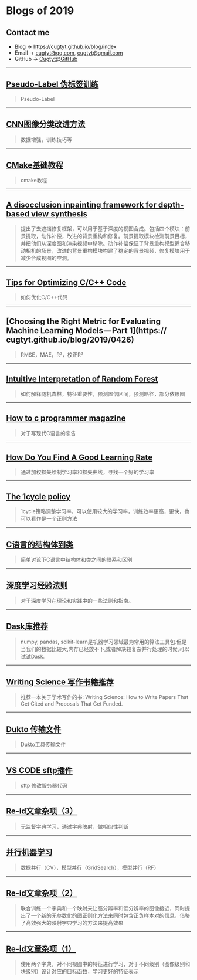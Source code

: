 # **Blogs of 2019**

## Contact me

* Blog -> <https://cugtyt.github.io/blog/index>
* Email -> <cugtyt@qq.com>, <cugtyt@gmail.com>
* GitHub -> [Cugtyt@GitHub](https://github.com/Cugtyt)

---

## [**Pseudo-Label 伪标签训练**](https://cugtyt.github.io/blog/2019/1127)

> Pseudo-Label

---

## [**CNN图像分类改进方法**](https://cugtyt.github.io/blog/2019/1125)

> 数据增强，训练技巧等

---

## [**CMake基础教程**](https://cugtyt.github.io/blog/2019/0906)

> cmake教程

---

## [**A disocclusion inpainting framework for depth-based view synthesis**](https://cugtyt.github.io/blog/2019/0704)

> 提出了去遮挡修复框架，可以用于基于深度的视图合成。包括四个模块：前景提取，动作补偿，改进的背景重构和修复。前景提取模块检测前景目标，并把他们从深度图和渲染视频中移除。动作补偿保证了背景重构模型适合移动相机的场景，改进的背景重构模块构建了稳定的背景视频，修复模块用于减少合成视图的空洞。

---

## [**Tips for Optimizing C/C++ Code**](https://cugtyt.github.io/blog/2019/Tips-for-Optimizing-C-Cpp-Code.pdf)

> 如何优化C/C++代码

---

## [**Choosing the Right Metric for Evaluating Machine Learning Models — Part 1**](https:// cugtyt.github.io/blog/2019/0426)

> RMSE，MAE，R²，校正R²

---

## [**Intuitive Interpretation of Random Forest**](https://cugtyt.github.io/blog/2019/0425)

> 如何解释随机森林，特征重要性，预测置信区间，预测路径，部分依赖图

---

## [**How to c programmer magazine**](https://cugtyt.github.io/blog/2019/how-to-c-programmer-magazine.pdf)

> 对于写现代C语言的忠告

---

## [**How Do You Find A Good Learning Rate**](https://cugtyt.github.io/blog/2019/0412)

> 通过加权损失绘制学习率和损失曲线，寻找一个好的学习率

---

## [**The 1cycle policy**](https://cugtyt.github.io/blog/2019/0411)

> 1cycle策略调整学习率，可以使用较大的学习率，训练效率更高，更快，也可以看作是一个正则方法

---

## [**C语言的结构体到类**](https://cugtyt.github.io/blog/2019/0406)

> 简单讨论下C语言中结构体和类之间的联系和区别

---

## [**深度学习经验法则**](https://cugtyt.github.io/blog/2019/0405)

> 对于深度学习在理论和实践中的一些法则和指南。

---

## [**Dask库推荐**](https://cugtyt.github.io/blog/2019/0401)

> numpy, pandas, scikit-learn是机器学习领域最为常用的算法工具包.但是当我们的数据比较大,内存已经放不下,或者解决较复杂并行处理的时候,可以试试Dask.

---

## [**Writing Science 写作书籍推荐**](https://cugtyt.github.io/blog/2019/0331)

> 推荐一本关于学术写作的书: Writing Science: How to Write Papers That Get Cited and Proposals That Get Funded. 

---

## [**Dukto 传输文件**](https://cugtyt.github.io/blog/2019/0330)

> Dukto工具传输文件

---

## [**VS CODE sftp插件**](https://cugtyt.github.io/blog/2019/0120)

> sftp 修改服务器代码

---

## [**Re-id文章杂项（3）**](https://cugtyt.github.io/blog/2019/0115)

> 无监督字典学习，通过字典映射，做相似性判断

---

## [**并行机器学习**](https://cugtyt.github.io/blog/2019/0112)

> 数据并行（CV），模型并行（GridSearch），模型并行（RF）

---

## [**Re-id文章杂项（2）**](https://cugtyt.github.io/blog/2019/0111)

> 联合训练一个字典和一个映射来让高分辨率和低分辨率的图像接近，同时提出了一个新的无参数化的图正则化方法来同时包含正负样本对的信息，借鉴了高效强大的映射字典学习的方法来提高效果

---

## [**Re-id文章杂项（1）**](https://cugtyt.github.io/blog/2019/0110)

> 使用两个字典，对不同视图中的特征进行学习，对于不同级别（图像级别和块级别）设计对应的目标函数，学习更好的特征表示
